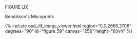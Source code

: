 FIGURE LIX 

Bendikson's Microprints

{% include osd_iiif_image_viewer.html region="0,0,2666,3708" degrees="90" id="figure_59" canvas="259" height="80vh" %}
